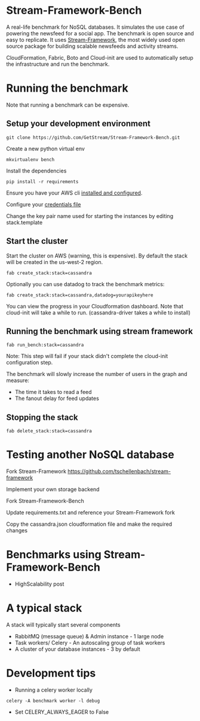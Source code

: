 
# Stream-Framework-Bench

A real-life benchmark for NoSQL databases. It simulates the use case of powering the newsfeed for a social app. The benchmark is open source and easy to replicate. It uses [Stream-Framework](https://github.com/tschellenbach/stream-framework), the most widely used open source package for building scalable newsfeeds and activity streams. 

CloudFormation, Fabric, Boto and Cloud-init are used to automatically setup the infrastructure and run the benchmark.

# Running the benchmark

Note that running a benchmark can be expensive. 

## Setup your development environment

```
git clone https://github.com/GetStream/Stream-Framework-Bench.git
```

Create a new python virtual env

```
mkvirtualenv bench
```

Install the dependencies

```
pip install -r requirements
```

Ensure you have your AWS cli [installed and configured](http://docs.aws.amazon.com/cli/latest/userguide/installing.html).

Configure your [credentials file](https://boto3.readthedocs.org/en/latest/guide/quickstart.html#configuration)

Change the key pair name used for starting the instances by editing stack.template

## Start the cluster

Start the cluster on AWS (warning, this is expensive). By default the stack will be created in the us-west-2 region.

```
fab create_stack:stack=cassandra
```

Optionally you can use datadog to track the benchmark metrics:

```
fab create_stack:stack=cassandra,datadog=yourapikeyhere
```

You can view the progress in your Cloudformation dashboard.
Note that cloud-init will take a while to run. (cassandra-driver takes a while to install)

## Running the benchmark using stream framework

```
fab run_bench:stack=cassandra
```

Note: This step will fail if your stack didn't complete the cloud-init configuration step.

The benchmark will slowly increase the number of users in the graph
and measure:

* The time it takes to read a feed
* The fanout delay for feed updates

## Stopping the stack

```
fab delete_stack:stack=cassandra
```

# Testing another NoSQL database

Fork Stream-Framework
https://github.com/tschellenbach/stream-framework

Implement your own storage backend

Fork Stream-Framework-Bench

Update requirements.txt and reference your Stream-Framework fork

Copy the cassandra.json cloudformation file and make the required changes

# Benchmarks using Stream-Framework-Bench

* HighScalability post

# A typical stack

A stack will typically start several components

* RabbitMQ (message queue) & Admin instance - 1 large node
* Task workers/ Celery - An autoscaling group of task workers
* A cluster of your database instances - 3 by default

# Development tips

* Running a celery worker locally 

```
celery -A benchmark worker -l debug
```

* Set CELERY_ALWAYS_EAGER to False

